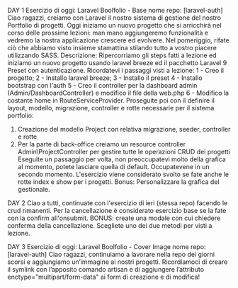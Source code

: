 DAY 1
Esercizio di oggi: Laravel Boolfolio - Base
nome repo: [laravel-auth]
Ciao ragazzi,
creiamo con Laravel il nostro sistema di gestione del nostro Portfolio di progetti.
Oggi iniziamo un nuovo progetto che si arricchirà nel corso delle prossime lezioni: man mano aggiungeremo funzionalità e vedremo la nostra applicazione crescere ed evolvere.
Nel pomeriggio, rifate ciò che abbiamo visto insieme stamattina stilando tutto a vostro piacere utilizzando SASS.
Descrizione:
Ripercorriamo gli steps fatti a lezione ed iniziamo un nuovo progetto usando laravel breeze ed il pacchetto Laravel 9 Preset con autenticazione.
Ricordatevi i passaggi visti a lezione:
1 - Creo il progetto;
2 - Installo laravel breeze;
3 - Installo il preset
4 - Installo bootstrap con l'auth
5 - Creo il controller per la dashboard admin (Admin/DashboardController) e modifico il file della web.php
6 - Modifico la costante home in RouteServiceProvider.
Proseguite poi con il definire il layout, modello, migrazione, controller e rotte necessarie per il sistema portfolio:
1. Creazione del modello Project con relativa migrazione, seeder, controller e rotte
2. Per la parte di back-office creiamo un resource controller Admin\ProjectController per gestire tutte le operazioni CRUD dei progetti
Eseguite un passaggio per volta, non preoccupatevi molto della grafica al momento, potete lasciare quella di default. Occupatevene in un secondo momento.
L'esercizio viene considerato svolto se fate anche le rotte index e show per i progetti.
Bonus:
Personalizzare la grafica del gestionale.

DAY 2
Ciao a tutti,
continuate con l'esercizio di ieri (stessa repo) facendo le crud rimanenti. Per la cancellazione è considerato esercizio base se la fate con la confirm all'onsubmit.
BONUS: create una modale con cui chiedere conferma della cancellazione. Scegliete uno dei due metodi per visti a lezione.

DAY 3
Esercizio di oggi:
Laravel Boolfolio - Cover Image
nome repo: [laravel-auth]
Ciao ragazzi, continuiamo a lavorare nella repo dei giorni scorsi e aggiungiamo un’immagine ai nostri progetti. Ricordiamoci di creare il symlink con l’apposito comando artisan e di aggiungere l’attributo enctype="multipart/form-data" ai form di creazione e di modifica!
